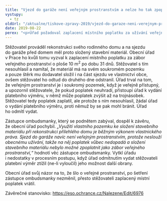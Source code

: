 ```yaml
---
title: "Vjezd do garáže není veřejným prostranstvím a nelze ho tak zpoplatnit"
vystupy:
  - tz
oldUrl: "/aktualne/tiskove-zpravy-2019/vjezd-do-garaze-neni-verejnym-prostranstvim-a-nelze-ho-tak-zpoplatnit"
date: 2019-08-22
perex: "<p>Úřad požadoval zaplacení místního poplatku za užívání veřejného prostranství po vlastníkovi domu, který si na svůj sjezd do garáže složil stavební materiál pro rekonstrukci. Úřad to považoval za zábor veřejného prostranství. Vlastník s tím nesouhlasil, ale poplatek nakonec zaplatil poté, co ho úřad varoval, že mu ho může vyměřit až v trojnásobné výši. Zástupce ombudsmanky úřadu vytkl pochybení jak v pokládání sjezdu do garáže za veřejné prostranství, tak i v procesním postupu. Úřad sice na svém názoru trvá, zaplacený místní poplatek ale vlastníkovi vrátil.</p>"
---
```


<!-- imported from the old website -->

<p>Stěžovatel prováděl rekonstrukci svého rodinného domu a na sjezdu do garáže před domem měl proto složený stavební materiál. Obecní úřad v Prace ho kvůli tomu vyzval k zaplacení místního poplatku za zábor veřejného prostranství o ploše 10 m<sup>2</sup> po dobu 31 dnů. Stěžovatel s tím nesouhlasil a namítal, že materiál má na svém soukromém pozemku a pouze štěrk mu dodavatel složil i na část sjezdu ve vlastnictví obce, ovšem stěžovatel ho odtud do druhého dne odstranil. Úřad trval na tom, že veřejným prostranství je i soukromý pozemek, když je veřejně přístupný, a upozornil stěžovatele, že pokud poplatek neuhradí, přistoupí úřad k vydání platebního výměru, v němž může poplatek zvýšit až na trojnásobek. Stěžovatel tedy poplatek zaplatil, ale protože s ním nesouhlasil, žádal úřad o vydání platebního výměru, proti němuž by se pak mohl bránit. Úřad ho odmítl vydat.</p> <p>Zástupce ombudsmanky, který se podnětem zabýval, dospěl k závěru, že obecní úřad pochybil. <i>„Využití vlastního pozemku ke složení stavebního materiálu při rekonstrukci přilehlého domu je běžným výkonem vlastnického práva. Sjezd do garáže navíc není veřejným prostranstvím, protože neslouží obecnému užívání, takže na něj poplatek vůbec nedopadá a složení stavebního materiálu nebylo možné zpoplatnit jako zábor veřejného prostranství,“ </i>hodnotí věc zástupce ombudsmanky. Vytkl úřadu i nedostatky v procesním postupu, když úřad odmítnutím vydat stěžovateli platební výměr ztížil (ne-li vyloučil) jeho možnost další obrany.</p> <p>Obecní úřad svůj názor na to, že šlo o veřejné prostranství, po šetření zástupce ombudsmanky nezměnil, přesto stěžovateli zaplacený místní poplatek vrátil.</p> <p>Závěrečné stanovisko: <a href="https://eso.ochrance.cz/Nalezene/Edit/6976" target="_blank">https://eso.ochrance.cz/Nalezene/Edit/6976</a></p>
